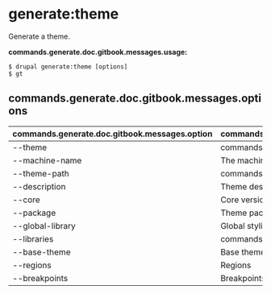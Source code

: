 # generate:theme
Generate a theme.

**commands.generate.doc.gitbook.messages.usage:**
```
$ drupal generate:theme [options]
$ gt  
```

## commands.generate.doc.gitbook.messages.options
commands.generate.doc.gitbook.messages.option | commands.generate.doc.gitbook.messages.details
-------|-------------
--theme | commands.generate.theme.options.module
--machine-name | The machine name (lowercase and underscore only)
--theme-path | commands.generate.theme.options.module-path
--description | Theme description
--core | Core version
--package | Theme package
--global-library | Global styling library name
--libraries | commands.generate.theme.options.libraries
--base-theme | Base theme (i.e. classy, stable)
--regions | Regions
--breakpoints | Breakpoints

